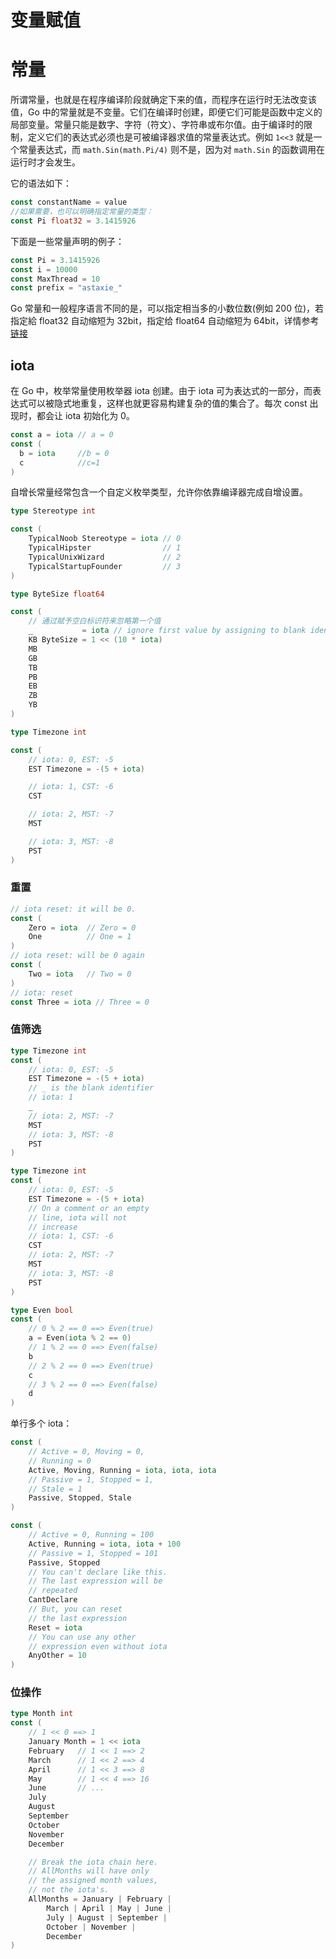 # 变量赋值

# 常量

所谓常量，也就是在程序编译阶段就确定下来的值，而程序在运行时无法改变该值，Go 中的常量就是不变量。它们在编译时创建，即便它们可能是函数中定义的局部变量。常量只能是数字、字符（符文）、字符串或布尔值。由于编译时的限制，定义它们的表达式必须也是可被编译器求值的常量表达式。例如 `1<<3` 就是一个常量表达式，而 `math.Sin(math.Pi/4)` 则不是，因为对 `math.Sin` 的函数调用在运行时才会发生。

它的语法如下：

```go
const constantName = value
//如果需要，也可以明确指定常量的类型：
const Pi float32 = 3.1415926
```

下面是一些常量声明的例子：

```go
const Pi = 3.1415926
const i = 10000
const MaxThread = 10
const prefix = "astaxie_"
```

Go 常量和一般程序语言不同的是，可以指定相当多的小数位数(例如 200 位)，若指定給 float32 自动缩短为 32bit，指定给 float64 自动缩短为 64bit，详情参考[链接](http://golang.org/ref/spec#Constants)

## iota

在 Go 中，枚举常量使用枚举器 iota 创建。由于 iota 可为表达式的一部分，而表达式可以被隐式地重复，这样也就更容易构建复杂的值的集合了。每次 const 出现时，都会让 iota 初始化为 0。

```go
const a = iota // a = 0
const (
  b = iota     //b = 0
  c            //c=1
)
```

自增长常量经常包含一个自定义枚举类型，允许你依靠编译器完成自增设置。

```go
type Stereotype int

const (
    TypicalNoob Stereotype = iota // 0
    TypicalHipster                // 1
    TypicalUnixWizard             // 2
    TypicalStartupFounder         // 3
)

type ByteSize float64

const (
    // 通过赋予空白标识符来忽略第一个值
    _           = iota // ignore first value by assigning to blank identifier
    KB ByteSize = 1 << (10 * iota)
    MB
    GB
    TB
    PB
    EB
    ZB
    YB
)

type Timezone int

const (
    // iota: 0, EST: -5
    EST Timezone = -(5 + iota)

    // iota: 1, CST: -6
    CST

    // iota: 2, MST: -7
    MST

    // iota: 3, MST: -8
    PST
)
```

### 重置

```go
// iota reset: it will be 0.
const (
    Zero = iota  // Zero = 0
    One          // One = 1
)
// iota reset: will be 0 again
const (
    Two = iota   // Two = 0
)
// iota: reset
const Three = iota // Three = 0
```

### 值筛选

```go
type Timezone int
const (
    // iota: 0, EST: -5
    EST Timezone = -(5 + iota)
    // _ is the blank identifier
    // iota: 1
    _
    // iota: 2, MST: -7
    MST
    // iota: 3, MST: -8
    PST
)
```

```go
type Timezone int
const (
    // iota: 0, EST: -5
    EST Timezone = -(5 + iota)
    // On a comment or an empty
    // line, iota will not
    // increase
    // iota: 1, CST: -6
    CST
    // iota: 2, MST: -7
    MST
    // iota: 3, MST: -8
    PST
)
```

```go
type Even bool
const (
    // 0 % 2 == 0 ==> Even(true)
    a = Even(iota % 2 == 0)
    // 1 % 2 == 0 ==> Even(false)
    b
    // 2 % 2 == 0 ==> Even(true)
    c
    // 3 % 2 == 0 ==> Even(false)
    d
)
```

单行多个 iota：

```go
const (
    // Active = 0, Moving = 0,
    // Running = 0
    Active, Moving, Running = iota, iota, iota
    // Passive = 1, Stopped = 1,
    // Stale = 1
    Passive, Stopped, Stale
)

const (
    // Active = 0, Running = 100
    Active, Running = iota, iota + 100
    // Passive = 1, Stopped = 101
    Passive, Stopped
    // You can't declare like this.
    // The last expression will be
    // repeated
    CantDeclare
    // But, you can reset
    // the last expression
    Reset = iota
    // You can use any other
    // expression even without iota
    AnyOther = 10
)
```

### 位操作

```go
type Month int
const (
    // 1 << 0 ==> 1
    January Month = 1 << iota
    February   // 1 << 1 ==> 2
    March      // 1 << 2 ==> 4
    April      // 1 << 3 ==> 8
    May        // 1 << 4 ==> 16
    June       // ...
    July
    August
    September
    October
    November
    December

    // Break the iota chain here.
    // AllMonths will have only
    // the assigned month values,
    // not the iota's.
    AllMonths = January | February |
        March | April | May | June |
        July | August | September |
        October | November |
        December
)
```

